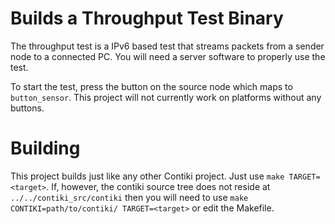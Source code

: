 Builds a Throughput Test Binary
===============================

The throughput test is a IPv6 based test that streams packets
from a sender node to a connected PC. You will need a server software to
properly use the test.

To start the test, press the button on the source node which maps to
`button_sensor`. This project will not currently work on platforms without
any buttons.

Building
========

This project builds just like any other Contiki project. Just use
`make TARGET=<target>`. If, however, the contiki source tree does not reside at
`../../contiki_src/contiki` then you will need to use
`make CONTIKI=path/to/contiki/ TARGET=<target>` or edit the Makefile.
